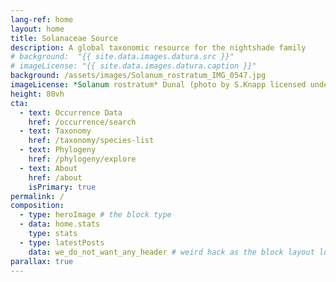 ```yaml
---
lang-ref: home
layout: home
title: Solanaceae Source
description: A global taxonomic resource for the nightshade family
# background:  "{{ site.data.images.datura.src }}"
# imageLicense: "{{ site.data.images.datura.caption }}"
background: /assets/images/Solanum_rostratum_IMG_0547.jpg
imageLicense: *Solanum rostratum* Dunal (photo by S.Knapp licensed under CC-BY-NC)
height: 80vh
cta:
  - text: Occurrence Data
    href: /occurrence/search
  - text: Taxonomy
    href: /taxonomy/species-list
  - text: Phylogeny
    href: /phylogeny/explore
  - text: About
    href: /about
    isPrimary: true
permalink: /
composition:
  - type: heroImage # the block type
  - data: home.stats
    type: stats
  - type: latestPosts
    data: we_do_not_want_any_header # weird hack as the block layout looks for a data element and falls back to the page if none is present
parallax: true
---
```



